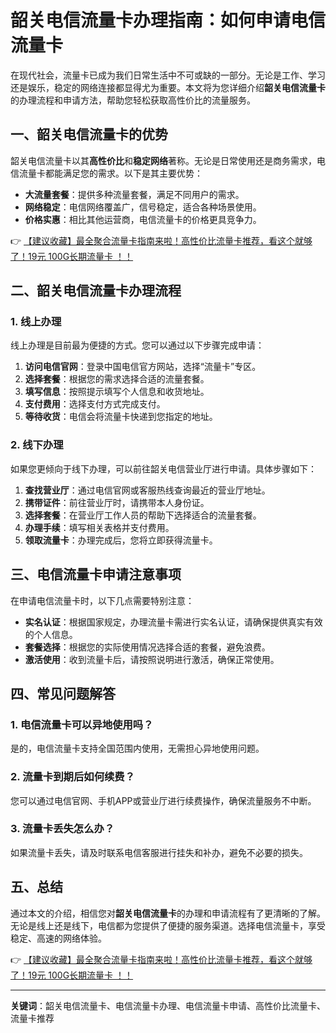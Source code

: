 # 韶关电信流量卡办理指南：如何申请电信流量卡

在现代社会，流量卡已成为我们日常生活中不可或缺的一部分。无论是工作、学习还是娱乐，稳定的网络连接都显得尤为重要。本文将为您详细介绍**韶关电信流量卡**的办理流程和申请方法，帮助您轻松获取高性价比的流量服务。

## 一、韶关电信流量卡的优势

韶关电信流量卡以其**高性价比**和**稳定网络**著称。无论是日常使用还是商务需求，电信流量卡都能满足您的需求。以下是其主要优势：

- **大流量套餐**：提供多种流量套餐，满足不同用户的需求。
- **网络稳定**：电信网络覆盖广，信号稳定，适合各种场景使用。
- **价格实惠**：相比其他运营商，电信流量卡的价格更具竞争力。

👉 [【建议收藏】最全聚合流量卡指南来啦！高性价比流量卡推荐，看这个就够了！19元 100G长期流量卡 ！！](https://bit.ly/Liuliangka)

## 二、韶关电信流量卡办理流程

### 1. 线上办理

线上办理是目前最为便捷的方式。您可以通过以下步骤完成申请：

1. **访问电信官网**：登录中国电信官方网站，选择“流量卡”专区。
2. **选择套餐**：根据您的需求选择合适的流量套餐。
3. **填写信息**：按照提示填写个人信息和收货地址。
4. **支付费用**：选择支付方式完成支付。
5. **等待收货**：电信会将流量卡快递到您指定的地址。

### 2. 线下办理

如果您更倾向于线下办理，可以前往韶关电信营业厅进行申请。具体步骤如下：

1. **查找营业厅**：通过电信官网或客服热线查询最近的营业厅地址。
2. **携带证件**：前往营业厅时，请携带本人身份证。
3. **选择套餐**：在营业厅工作人员的帮助下选择适合的流量套餐。
4. **办理手续**：填写相关表格并支付费用。
5. **领取流量卡**：办理完成后，您将立即获得流量卡。

## 三、电信流量卡申请注意事项

在申请电信流量卡时，以下几点需要特别注意：

- **实名认证**：根据国家规定，办理流量卡需进行实名认证，请确保提供真实有效的个人信息。
- **套餐选择**：根据您的实际使用情况选择合适的套餐，避免浪费。
- **激活使用**：收到流量卡后，请按照说明进行激活，确保正常使用。

## 四、常见问题解答

### 1. 电信流量卡可以异地使用吗？

是的，电信流量卡支持全国范围内使用，无需担心异地使用问题。

### 2. 流量卡到期后如何续费？

您可以通过电信官网、手机APP或营业厅进行续费操作，确保流量服务不中断。

### 3. 流量卡丢失怎么办？

如果流量卡丢失，请及时联系电信客服进行挂失和补办，避免不必要的损失。

## 五、总结

通过本文的介绍，相信您对**韶关电信流量卡**的办理和申请流程有了更清晰的了解。无论是线上还是线下，电信都为您提供了便捷的服务渠道。选择电信流量卡，享受稳定、高速的网络体验。

👉 [【建议收藏】最全聚合流量卡指南来啦！高性价比流量卡推荐，看这个就够了！19元 100G长期流量卡 ！！](https://bit.ly/Liuliangka)

---

**关键词**：韶关电信流量卡、电信流量卡办理、电信流量卡申请、高性价比流量卡、流量卡推荐
